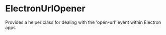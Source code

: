 # ElectronUrlOpener
Provides a helper class for dealing with the 'open-url' event within Electron apps
